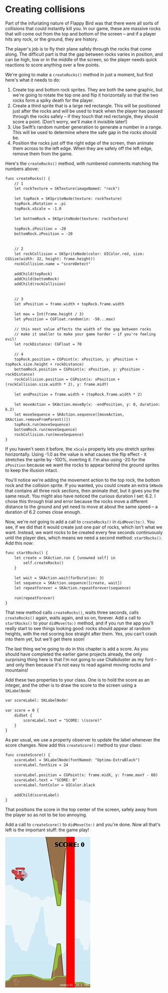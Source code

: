 # Creating collisions

Part of the infuriating nature of Flappy Bird was that there were all sorts of collisions that could instantly kill you. In our game, these are massive rocks that will come out from the top and bottom of the screen – and if a player hits any rock, or the ground, they are history.

The player's job is to fly their plane safely through the rocks that come along. The difficult part is that the gap between rocks varies in position, and can be high, low or in the middle of the screen, so the player needs quick reactions to score anything over a few points.

We're going to make a `createRocks()` method in just a moment, but first here's what it needs to do:

1. Create top and bottom rock sprites. They are both the same graphic, but we're going to rotate the top one and flip it horizontally so that the two rocks form a spiky death for the player.
2. Create a third sprite that is a large red rectangle. This will be positioned just after the rocks and will be used to track when the player has passed through the rocks safely – if they touch that red rectangle, they should score a point. (Don't worry, we'll make it invisible later!)
3. Use Swift’s random number generation to generate a number in a range. This will be used to determine where the safe gap in the rocks should be.
4. Position the rocks just off the right edge of the screen, then animate them across to the left edge. When they are safely off the left edge, remove them from the game.

Here's the `createRocks()` method, with numbered comments matching the numbers above:

    func createRocks() {
        // 1
        let rockTexture = SKTexture(imageNamed: "rock")

        let topRock = SKSpriteNode(texture: rockTexture)
        topRock.zRotation = .pi
        topRock.xScale = -1.0

        let bottomRock = SKSpriteNode(texture: rockTexture)
        
        topRock.zPosition = -20
        bottomRock.zPosition = -20


        // 2
        let rockCollision = SKSpriteNode(color: UIColor.red, size: CGSize(width: 32, height: frame.height))
        rockCollision.name = "scoreDetect"

        addChild(topRock)
        addChild(bottomRock)
        addChild(rockCollision)


        // 3
        let xPosition = frame.width + topRock.frame.width

        let max = Int(frame.height / 3)
        let yPosition = CGFloat.random(in: -50...max)

        // this next value affects the width of the gap between rocks
        // make it smaller to make your game harder – if you're feeling evil!
        let rockDistance: CGFloat = 70

        // 4
        topRock.position = CGPoint(x: xPosition, y: yPosition + topRock.size.height + rockDistance)
        bottomRock.position = CGPoint(x: xPosition, y: yPosition - rockDistance)
        rockCollision.position = CGPoint(x: xPosition + (rockCollision.size.width * 2), y: frame.midY)

        let endPosition = frame.width + (topRock.frame.width * 2)

        let moveAction = SKAction.moveBy(x: -endPosition, y: 0, duration: 6.2)
        let moveSequence = SKAction.sequence([moveAction, SKAction.removeFromParent()])
        topRock.run(moveSequence)
        bottomRock.run(moveSequence)
        rockCollision.run(moveSequence)
    }

If you haven't seen it before, the `xScale` property lets you stretch sprites horizontally. Using -1.0 as the value is what causes the flip effect - it stretches the sprite by -100%, inverting it. I'm also using -20 for the `zPosition` because we want the rocks to appear behind the ground sprites to keep the illusion intact.

You'll notice we're adding the movement action to the top rock, the bottom rock and the collision sprite. If you wanted, you could create an extra `SKNode` that contains all three rock sections, then animate *that*, but it gives you the same result. You might also have noticed the curious duration I set: 6.2. I chose this through trial and error because the rocks move a different distance to the ground and yet need to move at about the same speed – a duration of 6.2 comes close enough.

Now, we're *not* going to add a call to `createRocks()` in `didMove(to:)`. You see, if we did that it would create just one pair of rocks, which isn't what we want. Instead, we want rocks to be created every few seconds continuously until the player dies, which means we need a second method: `startRocks()`. Add this now:

    func startRocks() {
        let create = SKAction.run { [unowned self] in
            self.createRocks()
        }

        let wait = SKAction.wait(forDuration: 3)
        let sequence = SKAction.sequence([create, wait])
        let repeatForever = SKAction.repeatForever(sequence)

        run(repeatForever)
    }

That new method calls `createRocks()`, waits three seconds, calls `createRocks()` again, waits again, and so on, forever. Add a call to `startRocks()` to your `didMove(to:)` method, and if you run the app you'll really start to see things looking good: rocks should appear at random heights, with the red scoring box straight after them. Yes, you can't crash into them yet, but we'll get there soon!

The last thing we're going to do in this chapter is add a score. As you should have completed the earlier game projects already, the only surprising thing here is that I'm not going to use Chalkduster as my font – and only then because it's not easy to read against moving rocks and mountains!

Add these two properties to your class. One is to hold the score as an integer, and the other is to draw the score to the screen using a `SKLabelNode`:

    var scoreLabel: SKLabelNode!

    var score = 0 {
        didSet {
            scoreLabel.text = "SCORE: \(score)"
        }
    }

As per usual, we use a property observer to update the label whenever the score changes. Now add this `createScore()` method to your class:

    func createScore() {
        scoreLabel = SKLabelNode(fontNamed: "Optima-ExtraBlack")
        scoreLabel.fontSize = 24

        scoreLabel.position = CGPoint(x: frame.midX, y: frame.maxY - 60)
        scoreLabel.text = "SCORE: 0"
        scoreLabel.fontColor = UIColor.black

        addChild(scoreLabel)
    }

That positions the score in the top center of the screen, safely away from the player so as not to be too annoying.

Add a call to `createScore()` to `didMove(to:)` and you're done. Now all that's left is the important stuff: the game play!

![Adding a red rectangle just after each set of rocks gives us something our player can collide against, but make sure you hide it later!](36-3.png)
